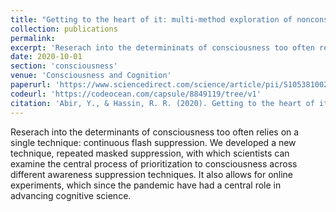 ```yaml
---
title: "Getting to the heart of it: multi-method exploration of nonconscious prioritization processes"
collection: publications
permalink: 
excerpt: 'Reserach into the determininats of consciousness too often relies on a single technique: continuous flash suppression. We developed a new technique, repeated masked suppression, with which scientists can examine the central process of prioritization to consciousness across different awareness suppression techniques. It also allows for online experiments, which since the pandemic have had a central role in advancing cognitive science.'
date: 2020-10-01
section: 'consciousness'
venue: 'Consciousness and Cognition'
paperurl: 'https://www.sciencedirect.com/science/article/pii/S1053810020300908'
codeurl: 'https://codeocean.com/capsule/8849119/tree/v1'
citation: 'Abir, Y., & Hassin, R. R. (2020). Getting to the heart of it: multi-method exploration of nonconscious prioritization processes. Consciousness and Cognition, 85, 103005.'
---
```

Reserach into the determinants of consciousness too often relies on a single technique: continuous flash suppression. We developed a new technique, repeated masked suppression, with which scientists can examine the central process of prioritization to consciousness across different awareness suppression techniques. It also allows for online experiments, which since the pandemic have had a central role in advancing cognitive science.